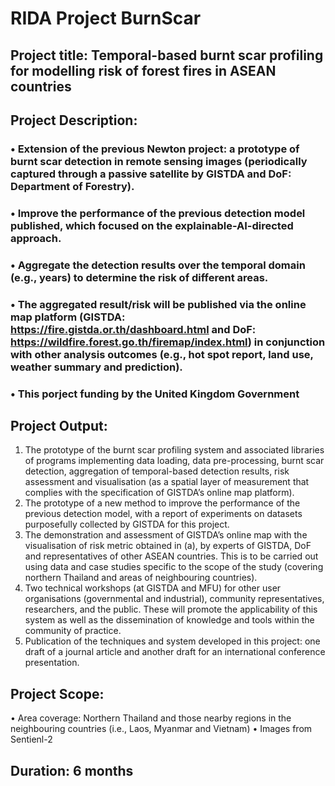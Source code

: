 # RIDA Project BurnScar
## Project title: Temporal-based burnt scar profiling for modelling risk of forest fires in ASEAN countries
## Project Description:
### • Extension of the previous Newton project: a prototype of burnt scar detection in remote sensing images (periodically captured through a passive satellite by GISTDA and DoF: Department of Forestry).
### • Improve the performance of the previous detection model published, which focused on the explainable-AI-directed approach.
### • Aggregate the detection results over the temporal domain (e.g., years) to determine the risk of different areas.
### • The aggregated result/risk will be published via the online map platform (GISTDA: https://fire.gistda.or.th/dashboard.html and DoF: https://wildfire.forest.go.th/firemap/index.html) in conjunction with other analysis outcomes (e.g., hot spot report, land use, weather summary and prediction).
### • This porject funding by the United Kingdom Government

## Project Output:
1. The prototype of the burnt scar profiling system and associated libraries of programs implementing data loading, data pre-processing, burnt scar
detection, aggregation of temporal-based detection results, risk assessment and visualisation (as a spatial layer of measurement that complies with
the specification of GISTDA’s online map platform).
2. The prototype of a new method to improve the performance of the previous detection model, with a report of experiments on datasets purposefully
collected by GISTDA for this project.
3. The demonstration and assessment of GISTDA’s online map with the visualisation of risk metric obtained in (a), by experts of GISTDA, DoF and
representatives of other ASEAN countries. This is to be carried out using data and case studies specific to the scope of the study (covering northern
Thailand and areas of neighbouring countries).
4. Two technical workshops (at GISTDA and MFU) for other user organisations (governmental and industrial), community representatives, researchers,
and the public. These will promote the applicability of this system as well as the dissemination of knowledge and tools within the community of
practice.
5. Publication of the techniques and system developed in this project: one draft of a journal article and another draft for an international conference
presentation.
## Project Scope:
• Area coverage: Northern Thailand and those nearby regions in the neighbouring countries (i.e., Laos, Myanmar and Vietnam)
• Images from Sentienl-2
## Duration: 6 months
